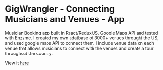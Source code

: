 # GigWrangler - Connecting Musicians and Venues -  App  

Musician Booking app built in React/Redux/JS, Google Maps API and tested with Enzyme. I created my own adatbase of 3000+ venues throught the US, and used google maps API to connect them. I include venue data on each venue that allows musicians to connect with the venues and create a tour throughout the country.

View it [here](https://adamj1232.github.io/Gig-Wrangler/)
